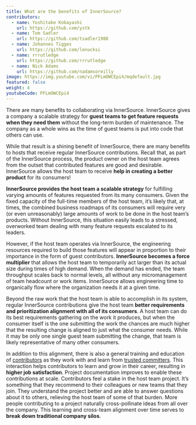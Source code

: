 ```yaml
---
title: What are the benefits of InnerSource?
contributors:
  - name: Yoshitake Kobayashi
    url: https://github.com/ystk
  - name: Tom Sadler
    url: https://github.com/tsadler1988
  - name: Johannes Tigges
    url: https://github.com/lenucksi
  - name: rrrutledge
    url: https://github.com/rrrutledge
  - name: Nick Adams
    url: https://github.com/nadamsoreilly
image: https://img.youtube.com/vi/PFLmOWCEpi4/mqdefault.jpg
featured: false
weight: 4
youtubeCode: PFLmOWCEpi4
---
```

<div class="paragraph">
<p>There are many benefits to collaborating via InnerSource.
InnerSource gives a company a scalable strategy for <strong>guest teams to get feature requests when they need them</strong> without the long-term burden of maintenance.
The company as a whole wins as the time of guest teams is put into code that others can use.</p>
</div>
<div class="paragraph">
<p>While that result is a shining benefit of InnerSource, there are many benefits to hosts that receive regular InnerSource contributions.
Recall that, as part of the InnerSource process, the product owner on the host team agrees from the outset that contributed features are good and desirable.
InnerSource allows the host team to receive <strong>help in creating a better product</strong> for its consumers!</p>
</div>
<div class="paragraph">
<p><strong>InnerSource provides the host team a scalable strategy</strong> for fulfilling varying amounts of features requested from its many consumers.
Given the fixed capacity of the full-time members of the host team, it&#8217;s likely that, at times, the combined business roadmaps of its consumers will require very (or even unreasonably) large amounts of work to be done in the host team&#8217;s products.
Without InnerSource, this situation easily leads to a stressed, overworked team dealing with many feature requests escalated to its leaders.</p>
</div>
<div class="paragraph">
<p>However, if the host team operates via InnerSource, the engineering resources required to build those features will appear in proportion to their importance in the form of guest contributors.
<strong>InnerSource becomes a force multiplier</strong> that allows the host team to temporarily act larger than its actual size during times of high demand.
When the demand has ended, the team throughput scales back to normal levels, all without any micromanagement of team headcount or work items.
InnerSource allows engineering time to organically flow where the organization needs it at a given time.</p>
</div>
<div class="paragraph">
<p>Beyond the raw work that the host team is able to accomplish in its system, regular InnerSource contributions give the host team <strong>better requirements and prioritization alignment with all of its consumers</strong>.
A host team can do its best requirements gathering on the work it produces, but when the consumer itself is the one submitting the work the chances are much higher that the resulting change is aligned to just what the consumer needs.
While it may be only one single guest team submitting the change, that team is likely representative of many other consumers.</p>
</div>
<div class="paragraph">
<p>In addition to this alignment, there is also a general training and education of <a href="https://innersourcecommons.org/learn/learning-path/contributor">contributors</a> as they work with and learn from <a href="https://innersourcecommons.org/learn/learning-path/trusted-committer">trusted committers</a>.
This interaction helps contributors to learn and grow in their career, resulting in <strong>higher job satisfaction</strong>.
Project documentation improves to enable these contributions at scale.
Contributors feel a stake in the host team project.
It&#8217;s something that they recommend to their colleagues or new teams that they join.
They understand the project better and are able to answer questions about it to others, relieving the host team of some of that burden.
More people contributing to a project naturally cross-pollinate ideas from all over the company.
This learning and cross-team alignment over time serves to <strong>break down traditional company silos</strong>.</p>
</div>
<!--- This file autogenerated from https://github.com/InnerSourceCommons/InnerSourceLearningPath/blob/main/scripts -->